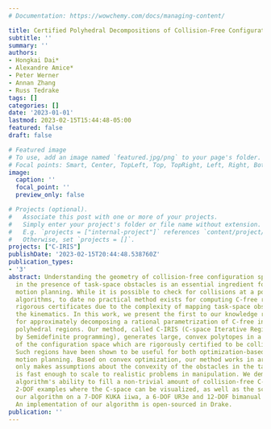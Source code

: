 ```yaml
---
# Documentation: https://wowchemy.com/docs/managing-content/

title: Certified Polyhedral Decompositions of Collision-Free Configuration Space
subtitle: ''
summary: ''
authors:
- Hongkai Dai*
- Alexandre Amice*
- Peter Werner
- Annan Zhang
- Russ Tedrake
tags: []
categories: []
date: '2023-01-01'
lastmod: 2023-02-15T15:44:48-05:00
featured: false
draft: false

# Featured image
# To use, add an image named `featured.jpg/png` to your page's folder.
# Focal points: Smart, Center, TopLeft, Top, TopRight, Left, Right, BottomLeft, Bottom, BottomRight.
image:
  caption: ''
  focal_point: ''
  preview_only: false

# Projects (optional).
#   Associate this post with one or more of your projects.
#   Simply enter your project's folder or file name without extension.
#   E.g. `projects = ["internal-project"]` references `content/project/deep-learning/index.md`.
#   Otherwise, set `projects = []`.
projects: ["C-IRIS"]
publishDate: '2023-02-15T20:44:48.538760Z'
publication_types:
- '3'
abstract: Understanding the geometry of collision-free configuration space (C-free)
  in the presence of task-space obstacles is an essential ingredient for collision-free
  motion planning. While it is possible to check for collisions at a point using standard
  algorithms, to date no practical method exists for computing C-free regions with
  rigorous certificates due to the complexity of mapping task-space obstacles through
  the kinematics. In this work, we present the first to our knowledge rigorous method
  for approximately decomposing a rational parametrization of C-free into certified
  polyhedral regions. Our method, called C-IRIS (C-space Iterative Regional Inflation
  by Semidefinite programming), generates large, convex polytopes in a rational parameterization
  of the configuration space which are rigorously certified to be collision-free.
  Such regions have been shown to be useful for both optimization-based and randomized
  motion planning. Based on convex optimization, our method works in arbitrary dimensions,
  only makes assumptions about the convexity of the obstacles in the task space, and
  is fast enough to scale to realistic problems in manipulation. We demonstrate our
  algorithm's ability to fill a non-trivial amount of collision-free C-space in several
  2-DOF examples where the C-space can be visualized, as well as the scalability of
  our algorithm on a 7-DOF KUKA iiwa, a 6-DOF UR3e and 12-DOF bimanual manipulators.
  An implementation of our algorithm is open-sourced in Drake.
publication: ''
---
```

